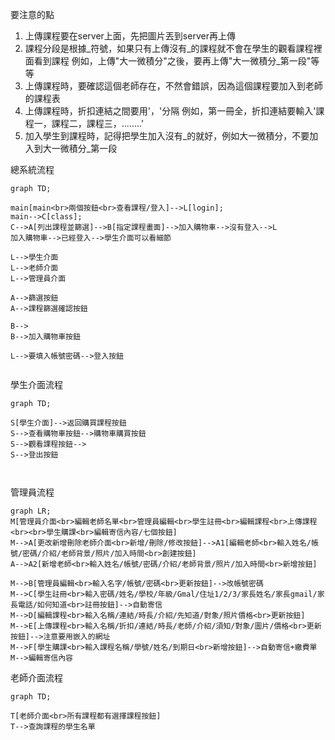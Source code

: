 要注意的點
1. 上傳課程要在server上面，先把圖片丟到server再上傳
2. 課程分段是根據_符號，如果只有上傳沒有_的課程就不會在學生的觀看課程裡面看到課程
    例如，上傳"大一微積分"之後，要再上傳"大一微積分_第一段"等等
3. 上傳課程時，要確認這個老師存在，不然會錯誤，因為這個課程要加入到老師的課程表
4. 上傳課程時，折扣連結之間要用'，'分隔
    例如，第一冊全，折扣連結要輸入'課程一，課程二，課程三，........'
5. 加入學生到課程時，記得把學生加入沒有_的就好，例如大一微積分，不要加入到大一微積分_第一段


總系統流程
```mermaid
graph TD;

main[main<br>兩個按鈕<br>查看課程/登入]-->L[login];
main-->C[class];
C-->A[列出課程並篩選]-->B[指定課程畫面]-->加入購物車-->沒有登入-->L
加入購物車-->已經登入-->學生介面可以看細節

L-->學生介面
L-->老師介面
L-->管理員介面

A-->篩選按鈕
A-->課程篩選確認按鈕

B-->
B-->加入購物車按鈕

L-->要填入帳號密碼-->登入按鈕


```
學生介面流程

```mermaid
graph TD;

S[學生介面]-->返回購買課程按鈕
S-->查看購物車按鈕-->購物車購買按鈕
S-->觀看課程按鈕-->
S-->登出按鈕



```

管理員流程
```mermaid
graph LR;
M[管理員介面<br>編輯老師名單<br>管理員編輯<br>學生註冊<br>編輯課程<br>上傳課程<br><br>學生購課<br>編輯寄信內容/七個按鈕]
M-->A[更改新增刪除老師介面<br>新增/刪除/修改按鈕]-->A1[編輯老師<br>輸入姓名/帳號/密碼/介紹/老師背景/照片/加入時間<br>創建按鈕]
A-->A2[新增老師<br>輸入姓名/帳號/密碼/介紹/老師背景/照片/加入時間<br>新增按鈕]

M-->B[管理員編輯<br>輸入名字/帳號/密碼<br>更新按鈕]-->改帳號密碼
M-->C[學生註冊<br>輸入密碼/姓名/學校/年級/Gmal/住址1/2/3/家長姓名/家長gmail/家長電話/如何知道<br>註冊按鈕]-->自動寄信
M-->D[編輯課程<br>輸入名稱/連結/時長/介紹/先知道/對象/照片價格<br>更新按鈕]
M-->E[上傳課程<br>輸入名稱/折扣/連結/時長/老師/介紹/須知/對象/圖片/價格<br>更新按鈕]-->注意要用嵌入的網址
M-->F[學生購課<br>輸入課程名稱/學號/姓名/到期日<br>新增按鈕]-->自動寄信+繳費單
M-->編輯寄信內容

```

老師介面流程
```mermaid
graph TD;

T[老師介面<br>所有課程都有選擇課程按鈕]
T-->查詢課程的學生名單


```
